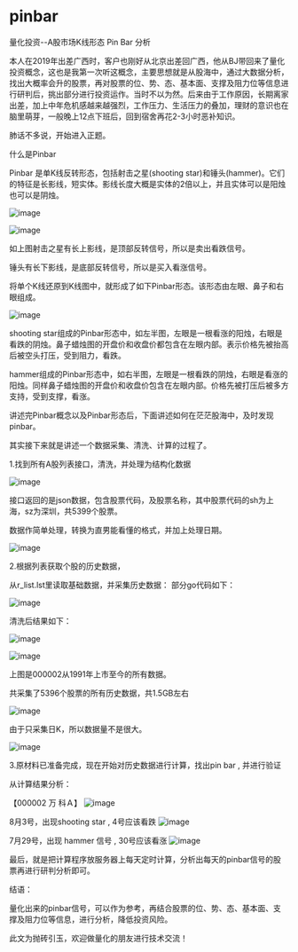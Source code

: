# pinbar
量化投资--A股市场K线形态 Pin Bar 分析

本人在2019年出差广西时，客户也刚好从北京出差回广西，他从BJ带回来了量化投资概念，这也是我第一次听这概念，主要思想就是从股海中，通过大数据分析，找出大概率会升的股票，再对股票的位、势、态、基本面、支撑及阻力位等信息进行研判后，挑出部分进行投资运作。当时不以为然。后来由于工作原因，长期离家出差，加上中年危机感越来越强烈，工作压力、生活压力的叠加，理财的意识也在脑里萌芽，一般晚上12点下班后，回到宿舍再花2-3小时恶补知识。

肺话不多说，开始进入正题。

什么是Pinbar

Pinbar 是单K线反转形态，包括射击之星(shooting star)和锤头(hammer)。它们的特征是长影线，短实体。影线长度大概是实体的2倍以上，并且实体可以是阳烛也可以是阴烛。

![image](https://user-images.githubusercontent.com/23202106/129580655-c863dba2-a314-449f-bd20-89dbe0eeef72.png)

![image](https://user-images.githubusercontent.com/23202106/129580784-8f3715df-0e0e-4e27-b32b-6e1e9820166e.png)

如上图射击之星有长上影线，是顶部反转信号，所以是卖出看跌信号。

锤头有长下影线，是底部反转信号，所以是买入看涨信号。

将单个K线还原到K线图中，就形成了如下Pinbar形态。该形态由左眼、鼻子和右眼组成。

![image](https://user-images.githubusercontent.com/23202106/129580838-ff2ababc-3a67-48a2-b0a0-5550a1637ca5.png)

shooting star组成的Pinbar形态中，如左半图，左眼是一根看涨的阳烛，右眼是看跌的阴烛。鼻子蜡烛图的开盘价和收盘价都包含在左眼内部。表示价格先被抬高后被空头打压，受到阻力，看跌。

hammer组成的Pinbar形态中，如右半图，左眼是一根看跌的阴烛，右眼是看涨的阳烛。同样鼻子蜡烛图的开盘价和收盘价包含在左眼内部。价格先被打压后被多方支持，受到支撑，看涨。

讲述完Pinbar概念以及Pinbar形态后，下面讲述如何在茫茫股海中，及时发现pinbar。

其实接下来就是讲述一个数据采集、清洗、计算的过程了。

1.找到所有A股列表接口，清洗，并处理为结构化数据

![image](https://user-images.githubusercontent.com/23202106/129580905-e66ba0ce-4dc5-4496-9fc8-81a7b0826dfc.png)

接口返回的是json数据，包含股票代码，及股票名称，其中股票代码的sh为上海，sz为深圳，共5399个股票。

数据作简单处理，转换为直男能看懂的格式，并加上处理日期。

![image](https://user-images.githubusercontent.com/23202106/129580949-21237583-22c8-433c-b7fe-26d07d777a7b.png)

2.根据列表获取个股的历史数据，

从r_list.lst里读取基础数据，并采集历史数据：
部分go代码如下：

![image](https://user-images.githubusercontent.com/23202106/129582897-b56a12be-16a6-4fe8-80a3-4a85375e0fd0.png)


清洗后结果如下：

![image](https://user-images.githubusercontent.com/23202106/129581096-865d413b-5e4e-49da-b08e-17472b2d6c31.png)

![image](https://user-images.githubusercontent.com/23202106/129581109-b05baa3c-3f80-43be-9cf4-ba6a5c024bb1.png)

上图是000002从1991年上市至今的所有数据。

共采集了5396个股票的所有历史数据，共1.5GB左右

![image](https://user-images.githubusercontent.com/23202106/129581170-8952146c-d8f3-42a9-9497-2a57d00aac59.png)

由于只采集日K，所以数据量不是很大。

![image](https://user-images.githubusercontent.com/23202106/129581213-222b2584-d727-40cc-bb66-44ba1e034619.png)

3.原材料已准备完成，现在开始对历史数据进行计算，找出pin bar , 并进行验证

从计算结果分析：

【000002 万 科Ａ】
![image](https://user-images.githubusercontent.com/23202106/129581237-c355a330-e0d9-4b13-9314-0a942a556591.png)

8月3号，出现shooting star , 4号应该看跌
![image](https://user-images.githubusercontent.com/23202106/129581266-39900b2e-5ff2-457e-ba6b-1e7dbccc1c7e.png)

7月29号，出现 hammer 信号 , 30号应该看涨
![image](https://user-images.githubusercontent.com/23202106/129581304-d588d56c-01b2-42a6-af46-c05b7b8d1997.png)

最后，就是把计算程序放服务器上每天定时计算，分析出每天的pinbar信号的股票再进行研判分析即可。

结语：

量化出来的pinbar信号，可以作为参考，再结合股票的位、势、态、基本面、支撑及阻力位等信息，进行分析，降低投资风险。

此文为抛砖引玉，欢迎做量化的朋友进行技术交流！
